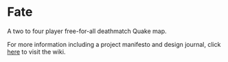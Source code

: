 # Fate
A two to four player free-for-all deathmatch Quake map.

For more information including a project manifesto and design journal, click [here](https://github.com/Kobakat/Quake-Level/wiki) to visit the wiki.
